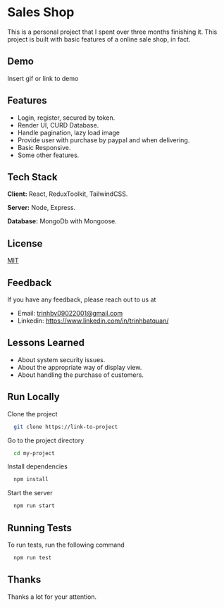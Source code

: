 # Sales Shop

This is a personal project that I spent over three months finishing it. This project is built with basic features of a online sale shop, in fact.

## Demo

Insert gif or link to demo

## Features

- Login, register, secured by token.
- Render UI, CURD Database.
- Handle pagination, lazy load image
- Provide user with purchase by paypal and when delivering.
- Basic Responsive.
- Some other features.

## Tech Stack

**Client:** React, ReduxToolkit, TailwindCSS.

**Server:** Node, Express.

**Database:** MongoDb with Mongoose.

## License

[MIT](https://choosealicense.com/licenses/mit/)

## Feedback

If you have any feedback, please reach out to us at

- Email: trinhbv09022001@gmail.com
- Linkedin: https://www.linkedin.com/in/trinhbatquan/

## Lessons Learned

- About system security issues.
- About the appropriate way of display view.
- About handling the purchase of customers.

## Run Locally

Clone the project

```bash
  git clone https://link-to-project
```

Go to the project directory

```bash
  cd my-project
```

Install dependencies

```bash
  npm install
```

Start the server

```bash
  npm run start
```

## Running Tests

To run tests, run the following command

```bash
  npm run test
```

## Thanks

Thanks a lot for your attention.
